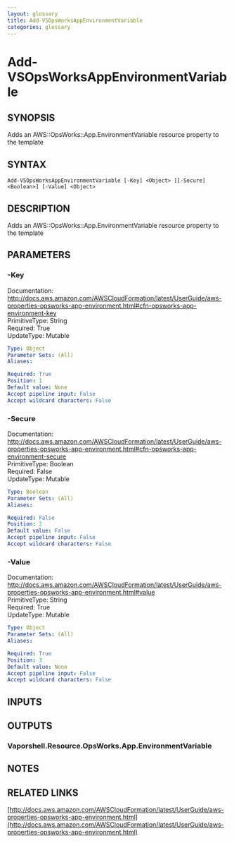 ```yaml
---
layout: glossary
title: Add-VSOpsWorksAppEnvironmentVariable
categories: glossary
---
```


# Add-VSOpsWorksAppEnvironmentVariable

## SYNOPSIS
Adds an AWS::OpsWorks::App.EnvironmentVariable resource property to the template

## SYNTAX

```
Add-VSOpsWorksAppEnvironmentVariable [-Key] <Object> [[-Secure] <Boolean>] [-Value] <Object>
```

## DESCRIPTION
Adds an AWS::OpsWorks::App.EnvironmentVariable resource property to the template

## PARAMETERS

### -Key
Documentation: http://docs.aws.amazon.com/AWSCloudFormation/latest/UserGuide/aws-properties-opsworks-app-environment.html#cfn-opsworks-app-environment-key    
PrimitiveType: String    
Required: True    
UpdateType: Mutable

```yaml
Type: Object
Parameter Sets: (All)
Aliases: 

Required: True
Position: 1
Default value: None
Accept pipeline input: False
Accept wildcard characters: False
```

### -Secure
Documentation: http://docs.aws.amazon.com/AWSCloudFormation/latest/UserGuide/aws-properties-opsworks-app-environment.html#cfn-opsworks-app-environment-secure    
PrimitiveType: Boolean    
Required: False    
UpdateType: Mutable

```yaml
Type: Boolean
Parameter Sets: (All)
Aliases: 

Required: False
Position: 2
Default value: False
Accept pipeline input: False
Accept wildcard characters: False
```

### -Value
Documentation: http://docs.aws.amazon.com/AWSCloudFormation/latest/UserGuide/aws-properties-opsworks-app-environment.html#value    
PrimitiveType: String    
Required: True    
UpdateType: Mutable

```yaml
Type: Object
Parameter Sets: (All)
Aliases: 

Required: True
Position: 3
Default value: None
Accept pipeline input: False
Accept wildcard characters: False
```

## INPUTS

## OUTPUTS

### Vaporshell.Resource.OpsWorks.App.EnvironmentVariable

## NOTES

## RELATED LINKS

[http://docs.aws.amazon.com/AWSCloudFormation/latest/UserGuide/aws-properties-opsworks-app-environment.html](http://docs.aws.amazon.com/AWSCloudFormation/latest/UserGuide/aws-properties-opsworks-app-environment.html)

